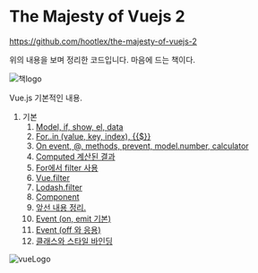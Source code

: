 The Majesty of Vuejs 2
=================

https://github.com/hootlex/the-majesty-of-vuejs-2

위의 내용을 보며 정리한 코드입니다. 마음에 드는 책이다.

![책logo](http://postfiles8.naver.net/MjAxODA0MDNfNzgg/MDAxNTIyNzM4MjMyNDM1.O-ZXp_EFeqw6rxNt0YfbfMuTOOaLaBlRblk4ybocLW8g.unJNjcSBA4r4N-_MBa7zgtzNR8dcUUmpeMKL1gf7YZYg.PNG.1ilsang/image_6985367931522738061585.png?type=w966)


Vue.js 기본적인 내용.

1. 기본
    1. [Model, if, show, el, data](Basic/1_ifshowModel.html)
    2. [For..in (value, key, index), {{$}}](Basic/2_for.html)
    3. [On event, @, methods, prevent, model.number, calculator](Basic/3_on.html)
    4. [Computed 계산된 결과](Basic/4_computed.html)
    5. [For에서 filter 사용](Basic/5_filterSearchSort.html)
    6. [Vue.filter](Basic/6_vueFilter.html)
    7. [Lodash.filter](Basic/7_lodashFilter.html)
    8. [Component](Basic/8_Component.html)
    9. [앞선 내용 정리.](Basic/9_ComponentWithVote.html)
    10. [Event (on, emit 기본)](Basic/10_EventBasic.html)
    11. [Event (off 와 응용)](Basic/11_EventHard.html)
    12. [클래스와 스타일 바인딩](Basic/12_ClassStyleBinding.html)


![vueLogo](https://cdn-images-1.medium.com/max/2000/1*PHmNXbvOfg5AHiMWWuaRXg.jpeg)